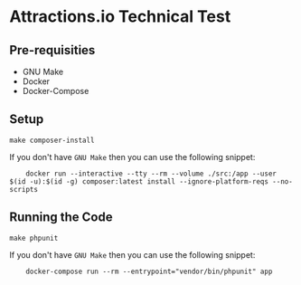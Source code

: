 # Attractions.io Technical Test

## Pre-requisities

* GNU Make
* Docker
* Docker-Compose

## Setup

```shell
make composer-install
```

If you don't have `GNU Make` then you can use the following snippet:
```shell
	docker run --interactive --tty --rm --volume ./src:/app --user $(id -u):$(id -g) composer:latest install --ignore-platform-reqs --no-scripts
```

## Running the Code

```shell
make phpunit
```

If you don't have `GNU Make` then you can use the following snippet:
```shell
	docker-compose run --rm --entrypoint="vendor/bin/phpunit" app
```
